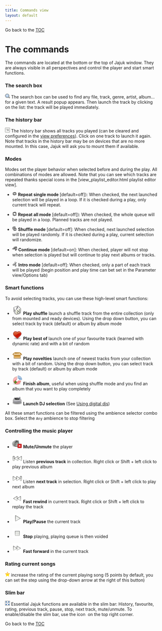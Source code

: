 ```yaml
---
title: Commands view
layout: default
---
```


Go back to the [TOC](/manual/main.html)

# The commands
The commands are located at the bottom or the top of Jajuk window. They are always visible in all perspectives and control the player and start smart functions.

### The search box
![Image:search_16x16.png](/images/Search_16x16.png) The search box can be used to find any file, track, genre, artist, album... for a given text. A result popup appears. Then launch the track by clicking on the list: the track will be played immediately.

### The history bar
![Image:history_16x16.png](/images/History_16x16.png) The history bar shows all tracks you played (can be cleared and configured in the [view preferences](view_preferences.html)). Click on one track to launch it again. Note that tracks in the history bar may be on devices that are no more mounted. In this case, Jajuk will ask you to mount them if available.

### Modes

Modes set the player behavior when selected before and during the play. All combinations of modes are allowed. Note that you can see which tracks are repeated thanks special icons in the [view_playlist_editor.html playlist editor view].

- ![Image:repeat_16x16.png](/images/Repeat_16x16.png) **Repeat single mode** [default=off]): When checked, the next launched selection will be played in a loop. If it is checked during a play, only current track will repeat.

- ![Image:repeat_all_16x16.png](/images/Repeat_all_16x16.png) **Repeat all mode** [default=off]): When checked, the whole queue will be played in a loop. Planned tracks are not played.

- ![Image:shuffle_16x16.png](/images/Shuffle_16x16.png) **Shuffle mode** [default=off]: When checked, next launched selection will be played randomly. If it is checked during a play, current selection will randomize.

- ![Image:continue_16x16.png](/images/Continue_16x16.png) **Continue mode** [default=on]: When checked, player will not stop when selection is played but will continue to play next albums or tracks.

- ![Image:intro_16x16.png](/images/Intro_16x16.png)  **Intro mode** [default=off]: When checked, only a part of each track will be played (begin position and play time can bet set in the Parameter view/Options tab)

### <a name="smart"/>Smart functions

To avoid selecting tracks, you can use these high-level smart functions:

- ![Image:shuffle_global_32x32.png](/images/Shuffle_global_32x32.png) **Play shuffle** launch a shuffle track from the entire collection (only from mounted and ready devices). Using the drop down button, you can select track by track (default) or album by album mode

- ![Image:bestof_32x32.png](/images/Bestof_32x32.png) **Play best of** launch one of your favourite track (learned with dynamic rate) and with a bit of random

- ![Image:novelties_32x32.png](/images/Novelties_32x32.png) **Play novelties** launch one of newest tracks from your collection with a bit of random. Using the drop down button, you can select track by track (default) or album by album mode

- ![Image:Finish-32-32.png](/images/Finish-32-32.png) **Finish album**, useful when using shuffle mode and you find an album that you want to play completely

- ![Image:ddj-32-32.png](/images/Ddj-32-32.png) **Launch DJ selection** (See [Using digital djs](ddjs.html))

All these smart functions can be filtered using the ambience selector combo box. Select the ``Any`` ambience to stop filtering

### Controlling the music player

- ![Image:mute_32x32.png](/images/Mute_32x32.png) **Mute/Unmute** the player

- ![Image:previous_32x32.png](/images/Previous_32x32.png) Listen **previous track** in collection. Right click or Shift + left click to play previous album

- ![Image:next_32x32.png](/images/Next_32x32.png) Listen **next track** in selection. Right click or Shift + left click to play next album

- ![Image:player_rew_32x32.png](/images/Player_rew_32x32.png) **Fast rewind** in current track. Right click or Shift + left click to replay the track

- ![Image:player_play_32x32.png](/images/Player_play_32x32.png) **Play/Pause** the current track

- ![Image:player_stop_32x32.png](/images/Player_stop_32x32.png) **Stop** playing, playing queue is then voided

- ![Image:player_fwd_32x32.png](/images/Player_fwd_32x32.png) **Fast forward** in the current track


### Rating current songs 
![Image:Inc_rating_16x16.png](/images/Inc_rating_16x16.png) increase the rating of the current playing song (5 points by default, you can set the step using the drop-down arrow at the right of this button)


### Slim bar
![Image:Full_window_16x16.png](/images/Full_window_16x16.png) Essential Jajuk functions are available in the slim bar: History, favourite, rating, previous track, pause, stop, next track, mute/unmute. To enable/disable the slim bar, 
use the icon  on the top right corner.

Go back to the [TOC](/manual/main.html)
